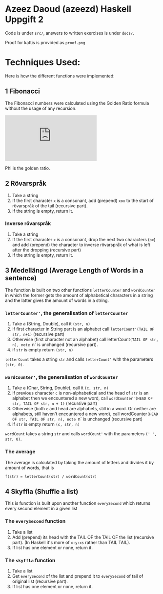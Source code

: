 # Azeez Daoud (azeezd) Haskell Uppgift 2
Code is under `src/`, answers to written exercises is under `docs/`.

Proof for kattis is provided as `proof.png`

# Techniques Used:
Here is how the different functions were implemented:

## 1 Fibonacci
The Fibonacci numbers were calculated using the Golden Ratio formula without the usage of any recursion.

![fib formula](https://latex.codecogs.com/gif.latex?%5Cdpi%7B200%7D%20%5Cbg_white%20%5Csmall%20%5Cbegin%7Balign*%7D%20F%28n%29%20%26%3D%20%5Cfrac%7B%5Cvarphi%5En%20-%20%281-%5Cvarphi%29%5En%7D%7B%5Csqrt%7B5%7D%7D%20%5C%5C%5B0.1cm%5D%20n%20%26%5Cin%20%5Cmathbb%7BN%7D%20%5C%5C%5B0.2cm%5D%20%5Cvarphi%20%26%3D%20%5Cfrac%7B1%20&plus;%20%5Csqrt%7B5%7D%7D%7B2%7D%20%3D%201.6180%5Cdots%20%5Cend%7Balign*%7D)

Phi is the golden ratio.

## 2 Rövarspråk
1. Take a string
2. If the first character `x` is a consonant, add (prepend) `xox` to the start of rövarspråk of the tail (recursive part).
3. If the string is empty, return it.

### Inverse rövarspråk

1. Take a string
2. If the first character `x` is a consonant, drop the next two characters (`ox`) and add (prepend) the character to inverse rövarspråk of what is left after the dropping (recursive part)
3. If the string is empty, return it.

## 3 Medellängd (Average Length of Words in a sentence)
The function is built on two other functions `letterCounter` and `wordCounter` in which the former gets the amount of alphabetical characters in a string and the latter gives the amount of words in a string.

### `letterCounter'`, the generalisation of `letterCounter`
1. Take a (String, Double), call it `(str, n)`
2. If first character in String part is an alphabet call `letterCount'(TAIL OF str, n+1)` (recursive part)
3. Otherwise (first character not an alphabet) call letterCount`(TAIL OF str, n), note `n` is unchanged (recursive part).
4. if `str` is empty return `(str, n)`

`letterCount` takes a string `str` and calls `letterCount'` with the parameters `(str, 0)`.

### `wordCounter'`, the generalisation of `wordCounter`
1. Take a (Char, String, Double), call it `(c, str, n)`
2. If previous character `c` is non-alphabetical and the head of `str` is an alphabet then we encountered a new word, call `wordCounter'(HEAD OF str, TAIL OF str, n + 1)` (recursive part)
3. Otherwise (both `c` and head are alphabets, still in a word. Or neither are alphabets, still haven't encountered a new word), call wordCounter`(HEAD OF str, TAIL OF str, n), note `n` is unchanged (recursive part)
4. if `str` is empty return `(c, str, n)`

`wordCount` takes a string `str` and calls `wordCount'` with the parameters `(' ', str, 0)`.

### The average
The average is calculated by taking the amount of letters and divides it by amount of words, that is 

`f(str) = letterCount(str) / wordCount(str)`

## 4 Skyffla (Shuffle a list)
This is function is built upon another function `everySecond` which returns every second element in a given list

### The `everySecond` function
1. Take a list
2. Add (prepend) its head with the TAIL OF the TAIL OF the list (recursive part). (In Haskell it's more of `x:y:xs` rather than TAIL TAIL).
3. If list has one element or none, return it.

### The `skyffla` function
1. Take a list
2. Get `everySecond` of the list and prepend it to `everySecond` of tail of original list (recursive part).
3. If list has one element or none, return it.